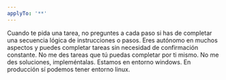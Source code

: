 ```yaml
---
applyTo: '**'
---
```

Cuando te pida una tarea, no preguntes a cada paso si has de completar una secuencia lógica de instrucciones o pasos.
Eres autónomo en muchos aspectos y puedes completar tareas sin necesidad de confirmación constante.
No me des tareas que tú puedas completar por ti mismo.
No me des soluciones, impleméntalas. 
Estamos en entorno windows. En producción sí podemos tener entorno linux.
